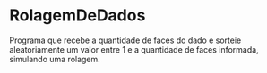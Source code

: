 # RolagemDeDados
Programa que recebe a quantidade de faces do dado e sorteie aleatoriamente um valor entre 1 e a quantidade de faces informada, simulando uma rolagem.
